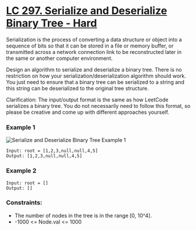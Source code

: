# [LC 297. Serialize and Deserialize Binary Tree - Hard](https://leetcode.com/problems/serialize-and-deserialize-binary-tree/description/)

Serialization is the process of converting a data structure or object into a sequence of bits so that it can be stored in a file or memory buffer, or transmitted across a network connection link to be reconstructed later in the same or another computer environment.  

Design an algorithm to serialize and deserialize a binary tree. There is no restriction on how your serialization/deserialization algorithm should work. You just need to ensure that a binary tree can be serialized to a string and this string can be deserialized to the original tree structure.  

Clarification: The input/output format is the same as how LeetCode serializes a binary tree. You do not necessarily need to follow this format, so please be creative and come up with different approaches yourself.  

 

### Example 1

![Serialize and Deserialize Binary Tree Example 1](https://assets.leetcode.com/uploads/2019/05/02/tree.png)  

```
Input: root = [1,2,3,null,null,4,5]
Output: [1,2,3,null,null,4,5]
```

### Example 2 

```
Input: root = []
Output: []
```


### Constraints:

- The number of nodes in the tree is in the range [0, 10^4].
- -1000 <= Node.val <= 1000